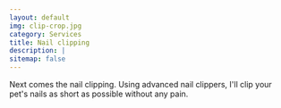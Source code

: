 ```yaml
---
layout: default
img: clip-crop.jpg
category: Services
title: Nail clipping
description: |
sitemap: false
---
```


Next comes the nail clipping. Using advanced nail clippers, I'll clip your pet's nails as short as possible without any pain.
